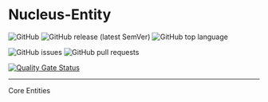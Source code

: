 # Nucleus-Entity

![GitHub](https://img.shields.io/github/license/immanuelqrw/Nucleus-Entity)
![GitHub release (latest SemVer)](https://img.shields.io/github/v/release/immanuelqrw/Nucleus-Entity)
![GitHub top language](https://img.shields.io/github/languages/top/immanuelqrw/Nucleus-Entity)

![GitHub issues](https://img.shields.io/github/issues-raw/immanuelqrw/Nucleus-Entity)
![GitHub pull requests](https://img.shields.io/github/issues-pr-raw/immanuelqrw/Nucleus-Entity)

[![Quality Gate Status](https://sonarcloud.io/api/project_badges/measure?project=immanuelqrw_Nucleus-Entity&metric=alert_status)](https://sonarcloud.io/dashboard?id=immanuelqrw_Nucleus-Entity)

---

Core Entities
